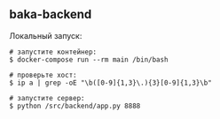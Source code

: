 ## baka-backend
Локальный запуск:
```(shell script)
# запустите контейнер:
$ docker-compose run --rm main /bin/bash

# проверьте хост:
$ ip a | grep -oE "\b([0-9]{1,3}\.){3}[0-9]{1,3}\b"

# запустите сервер:
$ python /src/backend/app.py 8888
```
